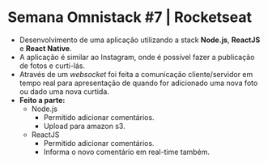 # Semana Omnistack #7 | Rocketseat

- Desenvolvimento de uma aplicação utilizando a stack **Node.js**, **ReactJS** e **React Native**.
- A aplicação é similar ao Instagram, onde é possível fazer a publicação de fotos e curti-lás.
- Através de um _websocket_ foi feita a comunicação cliente/servidor em tempo real para apresentação de quando for adicionado uma nova foto ou dado uma nova curtida.
- **Feito a parte:**
  - Node.js
    - Permitido adicionar comentários.
    - Upload para amazon s3.
  - ReactJS
    - Permitido adicionar comentários.
    - Informa o novo comentário em real-time também.
